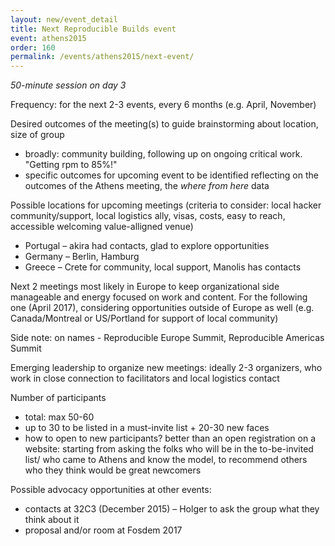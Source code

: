 ```yaml
---
layout: new/event_detail
title: Next Reproducible Builds event
event: athens2015
order: 160
permalink: /events/athens2015/next-event/
---
```


*50-minute session on day 3*

Frequency: for the next 2-3 events, every 6 months (e.g. April, November)

Desired outcomes of the meeting(s) to guide brainstorming about location, size of group

 - broadly: community building, following up on ongoing critical work. "Getting rpm to 85%!"
 - specific outcomes for upcoming event to be identified reflecting on the outcomes of the Athens meeting, the *where from here* data

Possible locations for upcoming meetings (criteria to consider: local hacker community/support, local logistics ally, visas, costs, easy to reach, accessible welcoming value-alligned venue)

 - Portugal – akira had contacts, glad to explore opportunities
 - Germany – Berlin, Hamburg
 - Greece – Crete for community, local support, Manolis has contacts

Next 2 meetings most likely in Europe to keep organizational side manageable and energy focused on work and content. For the following one (April 2017), considering opportunities outside of Europe as well (e.g. Canada/Montreal or US/Portland for support of local community)

Side note: on names - Reproducible Europe Summit, Reproducible Americas Summit

Emerging leadership to organize new meetings: ideally 2-3 organizers, who work in close connection to facilitators and local logistics contact

Number of participants

 - total: max 50-60
 - up to 30 to be listed in a must-invite list + 20-30 new faces
 - how to open to new participants? better than an open registration on a website: starting from asking the folks who will be in the to-be-invited list/ who came to Athens and know the model, to recommend others who they think would be great newcomers

Possible advocacy opportunities at other events:

 - contacts at 32C3 (December 2015) – Holger to ask the group what they think about it
 - proposal and/or room at Fosdem 2017

